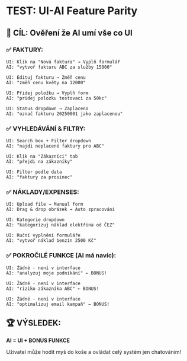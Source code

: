 # TEST: UI-AI Feature Parity

## 🎯 CÍL: Ověření že AI umí vše co UI

### ✅ FAKTURY:
```
UI: Klik na "Nová faktura" → Vyplň formulář
AI: "vytvoř fakturu ABC za služby 15000"

UI: Edituj fakturu → Změň cenu
AI: "změň cenu květy na 12000" 

UI: Přidej položku → Vyplň form
AI: "pridej polozku testovaci za 50kc"

UI: Status dropdown → Zaplaceno
AI: "označ fakturu 20250001 jako zaplacenou"
```

### ✅ VYHLEDÁVÁNÍ & FILTRY:
```
UI: Search box + Filter dropdown
AI: "najdi neplacené faktury pro ABC"

UI: Klik na "Zákazníci" tab
AI: "přejdi na zákazníky"

UI: Filter podle data
AI: "faktury za prosinec"
```

### ✅ NÁKLADY/EXPENSES:
```
UI: Upload file → Manual form
AI: Drag & drop obrázek → Auto zpracování

UI: Kategorie dropdown
AI: "kategorizuj náklad elektřina od ČEZ"

UI: Ruční vyplnění formuláře
AI: "vytvoř náklad benzín 2500 Kč"
```

### ✅ POKROČILÉ FUNKCE (AI má navíc):
```
UI: Žádné - není v interface
AI: "analyzuj moje podnikání" ← BONUS!

UI: Žádné - není v interface  
AI: "riziko zákazníka ABC" ← BONUS!

UI: Žádné - není v interface
AI: "optimalizuj email kampaň" ← BONUS!
```

## 🏆 VÝSLEDEK: 
**AI = UI + BONUS FUNKCE**

Uživatel může hodit myš do koše a ovládat celý systém jen chatováním!